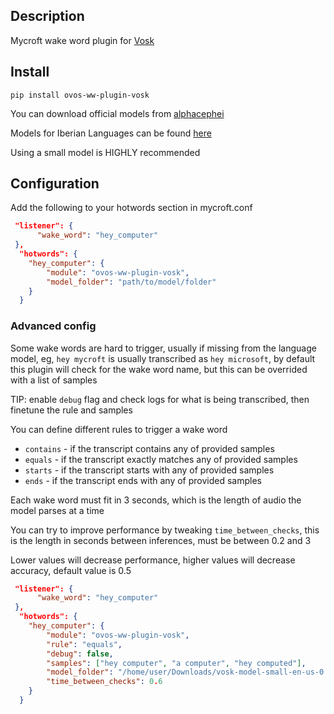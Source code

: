 ## Description
Mycroft wake word plugin for [Vosk](https://alphacephei.com/vosk/)

## Install

`pip install ovos-ww-plugin-vosk`

You can download official models from [alphacephei](https://alphacephei.com/vosk/models)

Models for Iberian Languages can be found [here](https://github.com/JarbasIberianLanguageResources/iberian-vosk) 

Using a small model is HIGHLY recommended

## Configuration

Add the following to your hotwords section in mycroft.conf 

```json
 "listener": {
      "wake_word": "hey_computer"
 },
  "hotwords": {
    "hey_computer": {
        "module": "ovos-ww-plugin-vosk",
        "model_folder": "path/to/model/folder"
    }
  }
```

### Advanced config

Some wake words are hard to trigger, usually if missing from the language model, 
eg, `hey mycroft` is usually transcribed as `hey microsoft`, 
by default this plugin will check for the wake word name, but this can be overrided with a list of samples

TIP: enable `debug` flag and check logs for what is being transcribed, then finetune the rule and samples

You can define different rules to trigger a wake word

- `contains` - if the transcript contains any of provided samples 
- `equals` - if the transcript exactly matches any of provided samples 
- `starts` - if the transcript starts with any of provided samples 
- `ends` - if the transcript ends with any of provided samples 

Each wake word must fit in 3 seconds, which is the length of audio the model parses at a time

You can try to improve performance by tweaking `time_between_checks`, this is the length in seconds between inferences, must be between 0.2 and 3

Lower values will decrease performance, higher values will decrease accuracy, default value is 0.5

```json
 "listener": {
      "wake_word": "hey_computer"
 },
  "hotwords": {
    "hey_computer": {
        "module": "ovos-ww-plugin-vosk",
        "rule": "equals",
        "debug": false,
        "samples": ["hey computer", "a computer", "hey computed"],
        "model_folder": "/home/user/Downloads/vosk-model-small-en-us-0.4",
        "time_between_checks": 0.6
    }
  }
```